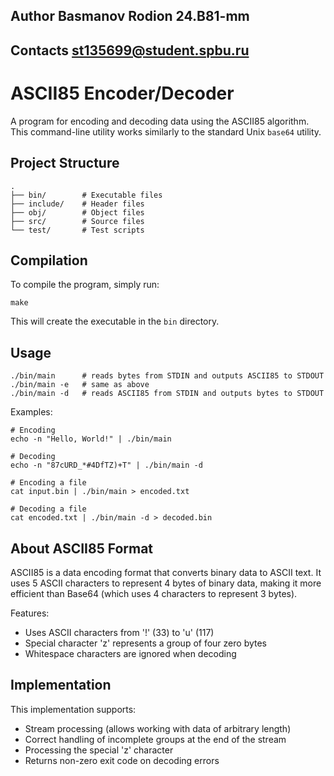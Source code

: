 ## Author Basmanov Rodion 24.B81-mm
## Contacts st135699@student.spbu.ru

# ASCII85 Encoder/Decoder

A program for encoding and decoding data using the ASCII85 algorithm. This command-line utility works similarly to the standard Unix `base64` utility.

## Project Structure

```
.
├── bin/        # Executable files
├── include/    # Header files
├── obj/        # Object files
├── src/        # Source files
└── test/       # Test scripts
```

## Compilation

To compile the program, simply run:

```
make
```

This will create the executable in the `bin` directory.

## Usage

```
./bin/main      # reads bytes from STDIN and outputs ASCII85 to STDOUT
./bin/main -e   # same as above
./bin/main -d   # reads ASCII85 from STDIN and outputs bytes to STDOUT
```

Examples:

```
# Encoding
echo -n "Hello, World!" | ./bin/main

# Decoding
echo -n "87cURD_*#4DfTZ)+T" | ./bin/main -d

# Encoding a file
cat input.bin | ./bin/main > encoded.txt

# Decoding a file
cat encoded.txt | ./bin/main -d > decoded.bin
```

## About ASCII85 Format

ASCII85 is a data encoding format that converts binary data to ASCII text. It uses 5 ASCII characters to represent 4 bytes of binary data, making it more efficient than Base64 (which uses 4 characters to represent 3 bytes).

Features:
- Uses ASCII characters from '!' (33) to 'u' (117)
- Special character 'z' represents a group of four zero bytes
- Whitespace characters are ignored when decoding

## Implementation

This implementation supports:
- Stream processing (allows working with data of arbitrary length)
- Correct handling of incomplete groups at the end of the stream
- Processing the special 'z' character
- Returns non-zero exit code on decoding errors 